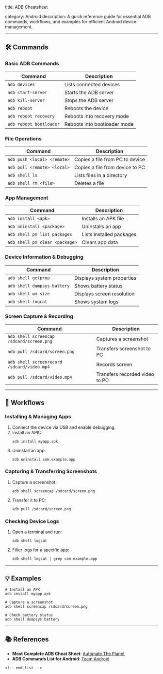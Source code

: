 title: ADB Cheatsheet

category: Android
description: A quick reference guide for essential ADB commands, workflows, and examples for efficient Android device management.

---

## 🛠️ Commands

### **Basic ADB Commands**

| Command                   | Description                  |
| ------------------------- | ---------------------------- |
| `adb devices`           | Lists connected devices      |
| `adb start-server`      | Starts the ADB server        |
| `adb kill-server`       | Stops the ADB server         |
| `adb reboot`            | Reboots the device           |
| `adb reboot recovery`   | Reboots into recovery mode   |
| `adb reboot bootloader` | Reboots into bootloader mode |

### **File Operations**

| Command                       | Description                     |
| ----------------------------- | ------------------------------- |
| `adb push <local> <remote>` | Copies a file from PC to device |
| `adb pull <remote> <local>` | Copies a file from device to PC |
| `adb shell ls`              | Lists files in a directory      |
| `adb shell rm <file>`       | Deletes a file                  |

### **App Management**

| Command                          | Description              |
| -------------------------------- | ------------------------ |
| `adb install <apk>`            | Installs an APK file     |
| `adb uninstall <package>`      | Uninstalls an app        |
| `adb shell pm list packages`   | Lists installed packages |
| `adb shell pm clear <package>` | Clears app data          |

### **Device Information & Debugging**

| Command                       | Description                |
| ----------------------------- | -------------------------- |
| `adb shell getprop`         | Displays system properties |
| `adb shell dumpsys battery` | Shows battery status       |
| `adb shell wm size`         | Displays screen resolution |
| `adb shell logcat`          | Shows system logs          |

### **Screen Capture & Recording**

| Command                                      | Description                    |
| -------------------------------------------- | ------------------------------ |
| `adb shell screencap /sdcard/screen.png`   | Captures a screenshot          |
| `adb pull /sdcard/screen.png`              | Transfers screenshot to PC     |
| `adb shell screenrecord /sdcard/video.mp4` | Records screen                 |
| `adb pull /sdcard/video.mp4`               | Transfers recorded video to PC |

---

## 🔄 Workflows

### **Installing & Managing Apps**

1. Connect the device via USB and enable debugging.
2. Install an APK:
   ```shell
   adb install myapp.apk
   ```
3. Uninstall an app:
   ```shell
   adb uninstall com.example.app
   ```

### **Capturing & Transferring Screenshots**

1. Capture a screenshot:
   ```shell
   adb shell screencap /sdcard/screen.png
   ```
2. Transfer it to PC:
   ```shell
   adb pull /sdcard/screen.png
   ```

### **Checking Device Logs**

1. Open a terminal and run:
   ```shell
   adb shell logcat
   ```
2. Filter logs for a specific app:
   ```shell
   adb shell logcat | grep com.example.app
   ```

---

## 💡 Examples

```shell
# Install an APK
adb install myapp.apk

# Capture a screenshot
adb shell screencap /sdcard/screen.png

# Check battery status
adb shell dumpsys battery
```

---

## 📚 References

- **Most Complete ADB Cheat Sheet**: [Automate The Planet](https://www.automatetheplanet.com/adb-cheat-sheet/)
- **ADB Commands List for Android**: [Team Android](https://teamandroid.com/adb-commands-list/)

```
<!-- end list -->
```
